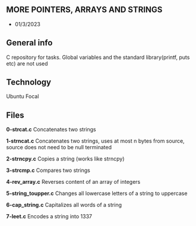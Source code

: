 ## MORE POINTERS, ARRAYS AND STRINGS
* 01/3/2023

## General info
C repository for tasks. Global variables and the standard library(printf, puts etc) are not used

## Technology
Ubuntu Focal

## Files
**0-strcat.c**
Concatenates two strings

**1-strncat.c**
Concatenates two strings, uses at most n bytes from source, source does not need to be null terminated

**2-strncpy.c**
Copies a string (works like strncpy)

**3-strcmp.c**
Compares two strings

**4-rev_array.c**
Reverses content of an array of integers

**5-string_toupper.c**
Changes all lowercase letters of a string to uppercase

**6-cap_string.c**
Capitalizes all words of a string

**7-leet.c**
Encodes a string into 1337
